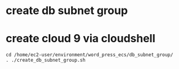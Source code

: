 # create db subnet group


# create cloud 9 via cloudshell
```
cd /home/ec2-user/environment/word_press_ecs/db_subnet_group/
. ./create_db_subnet_group.sh
```
